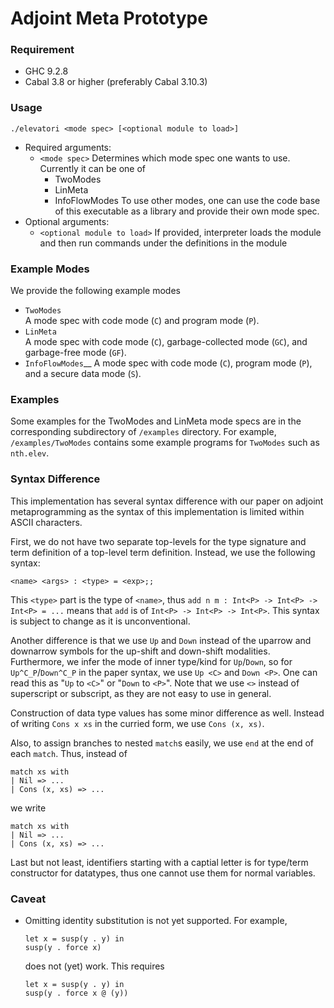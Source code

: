 # Adjoint Meta Prototype

### Requirement

- GHC 9.2.8
- Cabal 3.8 or higher (preferably Cabal 3.10.3)

### Usage

```
./elevatori <mode spec> [<optional module to load>]
```

- Required arguments:
  - `<mode spec>`
    Determines which mode spec one wants to use.
    Currently it can be one of
    - TwoModes
    - LinMeta
    - InfoFlowModes
    To use other modes, one can use the code base of this executable as a library
    and provide their own mode spec.
- Optional arguments:
  - `<optional module to load>`
    If provided, interpreter loads the module and then
    run commands under the definitions in the module

### Example Modes
We provide the following example modes
- `TwoModes`  
  A mode spec with code mode (`C`) and program mode (`P`).
- `LinMeta`  
  A mode spec with code mode (`C`), garbage-collected mode (`GC`), and garbage-free mode (`GF`).
- `InfoFlowModes`__
  A mode spec with code mode (`C`), program mode (`P`), and a secure data mode (`S`).
  
### Examples
Some examples for the TwoModes and LinMeta mode specs are in the corresponding
subdirectory of `/examples` directory.
For example, `/examples/TwoModes` contains some example programs for
`TwoModes` such as `nth.elev`.

### Syntax Difference

This implementation has several syntax difference with our paper
on adjoint metaprogramming as the syntax of this implementation is
limited within ASCII characters.

First, we do not have two separate top-levels for
the type signature and term definition of a top-level term definition.
Instead, we use the following syntax:
```
<name> <args> : <type> = <exp>;;
```
This `<type>` part is the type of `<name>`, thus
`add n m : Int<P> -> Int<P> -> Int<P> = ...` means
that `add` is of `Int<P> -> Int<P> -> Int<P>`.
This syntax is subject to change as it is unconventional.

Another difference is that we use `Up` and `Down` instead of
the uparrow and downarrow symbols for the up-shift and
down-shift modalities. Furthermore, we infer the mode of inner
type/kind for `Up`/`Down`, so for `Up^C_P`/`Down^C_P` in the
paper syntax, we use `Up <C>` and `Down <P>`. One can read this
as "`Up` to `<C>`" or "`Down` to `<P>`". Note that we use `<>`
instead of superscript or subscript, as they are not easy to use
in general.

Construction of data type values has some minor difference as well.
Instead of writing `Cons x xs` in the curried form, we use
`Cons (x, xs)`.

Also, to assign branches to nested `match`s easily, we use
`end` at the end of each `match`. Thus, instead of
```
match xs with
| Nil => ...
| Cons (x, xs) => ...
```
we write
```
match xs with
| Nil => ...
| Cons (x, xs) => ...
```

Last but not least, identifiers starting with a captial letter is
for type/term constructor for datatypes, thus one cannot use
them for normal variables.

### Caveat

- Omitting identity substitution is not yet supported. For example,
  ```
  let x = susp(y . y) in
  susp(y . force x)
  ```
  does not (yet) work. This requires
  ```
  let x = susp(y . y) in
  susp(y . force x @ (y))
  ```
